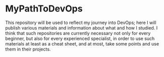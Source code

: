 # MyPathToDevOps
This repository will be used to reflect my journey into DevOps; here I will publish various materials and information about what and how I studied. 
I think that such repositories are currently necessary not only for every beginner, but also for every experienced specialist, in order to use such materials at least as a cheat sheet, and at most, take some points and use them in their projects.
